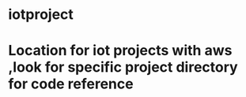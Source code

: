# iotproject

# Location for iot projects with aws ,look for specific project directory for code reference
